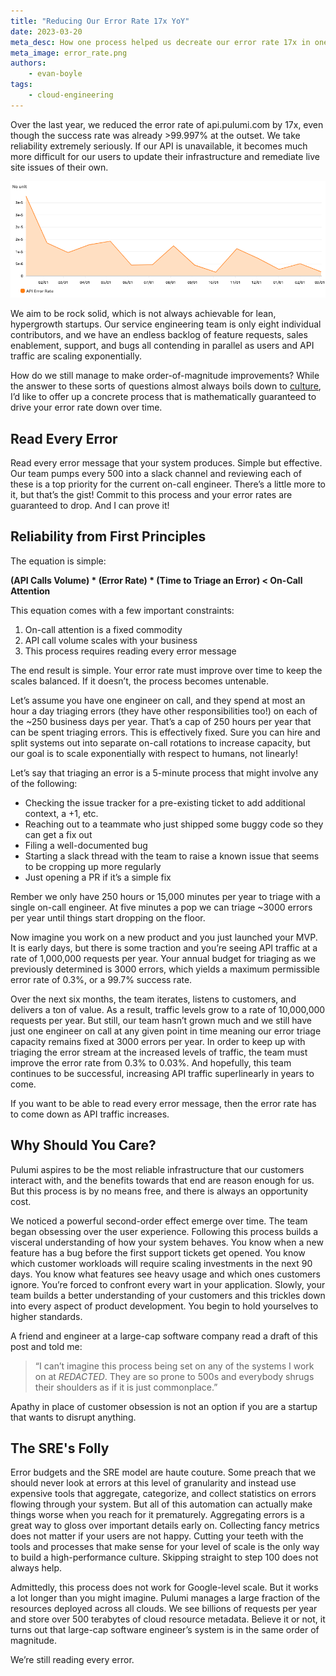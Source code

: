 ```yaml
---
title: "Reducing Our Error Rate 17x YoY"
date: 2023-03-20
meta_desc: How one process helped us decreate our error rate 17x in one year.
meta_image: error_rate.png
authors:
    - evan-boyle
tags:
    - cloud-engineering
---
```


Over the last year, we reduced the error rate of api.pulumi.com by 17x, even though the success rate was already >99.997% at the outset. We take reliability extremely seriously. If our API is unavailable, it becomes much more difficult for our users to update their infrastructure and remediate live site issues of their own.<!--more-->

![Pulumi Service API Error Rate Graph](./error_rate.png)

We aim to be rock solid, which is not always achievable for lean, hypergrowth startups. Our service engineering team is only eight individual contributors, and we have an endless backlog of feature requests, sales enablement, support, and bugs all contending in parallel as users and API traffic are scaling exponentially.

How do we still manage to make order-of-magnitude improvements? While the answer to these sorts of questions almost always boils down to [culture](https://joeduffyblog.com/2016/04/10/performance-culture/), I’d like to offer up a concrete process that is mathematically guaranteed to drive your error rate down over time.

## Read Every Error

Read every error message that your system produces. Simple but effective. Our team pumps every 500 into a slack channel and reviewing each of these is a top priority for the current on-call engineer. There’s a little more to it, but that’s the gist! Commit to this process and your error rates are guaranteed to drop. And I can prove it!

## Reliability from First Principles

The equation is simple:

**(API Calls Volume) * (Error Rate) * (Time to Triage an Error) < On-Call Attention**

This equation comes with a few important constraints:

1. On-call attention is a fixed commodity
2. API call volume scales with your business
3. This process requires reading every error message

The end result is simple. Your error rate must improve over time to keep the scales balanced. If it doesn’t, the process becomes untenable.

Let’s assume you have one engineer on call, and they spend at most an hour a day triaging errors (they have other responsibilities too!) on each of the ~250 business days per year. That’s a cap of 250 hours per year that can be spent triaging errors. This is effectively fixed. Sure you can hire and split systems out into separate on-call rotations to increase capacity, but our goal is to scale exponentially with respect to humans, not linearly!

Let’s say that triaging an error is a 5-minute process that might involve any of the following:

- Checking the issue tracker for a pre-existing ticket to add additional context, a +1, etc.
- Reaching out to a teammate who just shipped some buggy code so they can get a fix out
- Filing a well-documented bug
- Starting a slack thread with the team to raise a known issue that seems to be cropping up more regularly
- Just opening a PR if it’s a simple fix

Rember we only have 250 hours or 15,000 minutes per year to triage with a single on-call engineer. At five minutes a pop we can triage ~3000 errors per year until things start dropping on the floor.

Now imagine you work on a new product and you just launched your MVP. It is early days, but there is some traction and you’re seeing API traffic at a rate of 1,000,000 requests per year. Your annual budget for triaging as we previously determined is 3000 errors, which yields a maximum permissible error rate of 0.3%, or a 99.7% success rate.

Over the next six months, the team iterates, listens to customers, and delivers a ton of value. As a result, traffic levels grow to a rate of 10,000,000 requests per year. But still, our team hasn’t grown much and we still have just one engineer on call at any given point in time meaning our error triage capacity remains fixed at 3000 errors per year. In order to keep up with triaging the error stream at the increased levels of traffic, the team must improve the error rate from 0.3% to 0.03%. And hopefully, this team continues to be successful, increasing API traffic superlinearly in years to come.

If you want to be able to read every error message, then the error rate has to come down as API traffic increases.

## Why Should You Care?

Pulumi aspires to be the most reliable infrastructure that our customers interact with, and the benefits towards that end are reason enough for us. But this process is by no means free, and there is always an opportunity cost.

We noticed a powerful second-order effect emerge over time. The team began obsessing over the user experience. Following this process builds a visceral understanding of how your system behaves. You know when a new feature has a bug before the first support tickets get opened. You know which customer workloads will require scaling investments in the next 90 days. You know what features see heavy usage and which ones customers ignore. You’re forced to confront every wart in your application. Slowly, your team builds a better understanding of your customers and this trickles down into every aspect of product development. You begin to hold yourselves to higher standards.

A friend and engineer at a large-cap software company read a draft of this post and told me:

 > “I can’t imagine this process being set on any of the systems I work on at *REDACTED*. They are so prone to 500s and everybody shrugs their shoulders as if it is just commonplace.”

Apathy in place of customer obsession is not an option if you are a startup that wants to disrupt anything.

## The SRE's Folly

Error budgets and the SRE model are haute couture. Some preach that we should never look at errors at this level of granularity and instead use expensive tools that aggregate, categorize, and collect statistics on errors flowing through your system. But all of this automation can actually make things worse when you reach for it prematurely. Aggregating errors is a great way to gloss over important details early on. Collecting fancy metrics does not matter if your users are not happy. Cutting your teeth with the tools and processes that make sense for your level of scale is the only way to build a high-performance culture. Skipping straight to step 100 does not always help.

Admittedly, this process does not work for Google-level scale. But it works a lot longer than you might imagine. Pulumi manages a large fraction of the resources deployed across all clouds. We see billions of requests per year and store over 500 terabytes of cloud resource metadata. Believe it or not, it turns out that large-cap software engineer’s system is in the same order of magnitude.

We’re still reading every error.
